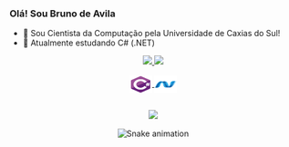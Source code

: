 ### Olá! Sou Bruno de Avila

- 🔭 Sou Cientista da Computação pela Universidade de Caxias do Sul!
- 🌱 Atualmente estudando C# (.NET)

 <div align="center">

  <a href="https://github.com/brunomunao">
  <img height="180em" src="https://github-readme-stats.vercel.app/api?username=brunomunao&theme=dark&show_icons=true"/>
  <img height="180em" src="https://github-readme-stats.vercel.app/api/top-langs/?username=brunomunao&theme=dark&show_icons=true"/>
   
</div>
  
 <div style="display: inline_block" align="center"><br>
  <img align="center" alt="brunomunao-Csharp" height="30" width="40" src="https://raw.githubusercontent.com/devicons/devicon/master/icons/csharp/csharp-original.svg">
  <img align="center" alt="brunomunao-dot-net" height="30" width="40" src="https://raw.githubusercontent.com/devicons/devicon/master/icons/dot-net/dot-net-original.svg">
  
  
  ##
  
  <div>   
  <a href="https://www.linkedin.com/in/bruno-de-avila-164973251/" target="_blank"><img src="https://img.shields.io/badge/-LinkedIn-%230077B5?style=for-the-   badge&logo=linkedin&logoColor=black" target="_blank"></a>  

</div>  

 ![Snake animation](https://github.com/brunomunao/brunomunao/blob/output/github-contribution-grid-snake.svg)  
